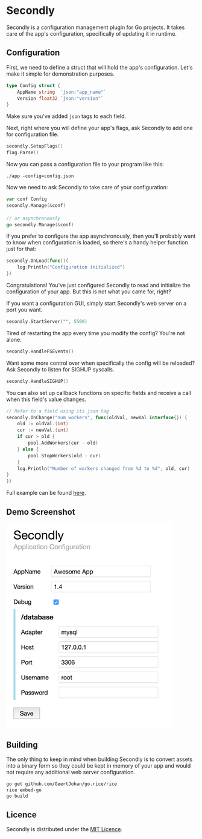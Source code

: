 # Secondly

Secondly is a configuration management plugin for Go projects. It takes care of
the app's configuration, specifically of updating it in runtime.

## Configuration

First, we need to define a struct that will hold the app's configuration. Let's
make it simple for demonstration purposes.

```go
type Config struct {
    AppName string  `json:"app_name"`
    Version float32 `json:"version"`
}
```

Make sure you've added `json` tags to each field.

Next, right where you will define your app's flags, ask Secondly to add one for
configuration file.

```go
secondly.SetupFlags()
flag.Parse()
```

Now you can pass a configuration file to your program like this:

```
./app -config=config.json
```

Now we need to ask Secondly to take care of your configuration:

```go
var conf Config
secondly.Manage(&conf)

// or asynchronously
go secondly.Manage(&conf)
```

If you prefer to configure the app asynchronously, then you'll probably want to
know when configuration is loaded, so there's a handy helper function just for
that:

```go
secondly.OnLoad(func(){
    log.Println("Configuration initialized")
})
```

Congratulations! You've just configured Secondly to read and initialize the
configuration of your app. But this is not what you came for, right?

If you want a configuration GUI, simply start Secondly's web server on a port
you want.

```go
secondly.StartServer("", 5500)
```

Tired of restarting the app every time you modify the config? You're not alone.

```go
secondly.HandleFSEvents()
```

Want some more control over when specifically the config will be reloaded? Ask
Secondly to listen for SIGHUP syscalls.

```go
secondly.HandleSIGHUP()
```

You can also set up callback functions on specific fields and receive a call
when this field's value changes.

```go
// Refer to a field using its json tag
secondly.OnChange("num_workers", func(oldVal, newVal interface{}) {
    old := oldVal.(int)
    cur := newVal.(int)
    if cur > old {
        pool.AddWorkers(cur - old)
    } else {
        pool.StopWorkers(old - cur)
    }
    log.Println("Number of workers changed from %d to %d", old, cur)
}
})
```

Full example can be found [here](https://github.com/localhots/secondly/blob/master/demo/demo.go).

## Demo Screenshot

<img src="https://raw.githubusercontent.com/localhots/secondly/master/demo/screenshot.png" width="440">

## Building

The only thing to keep in mind when building Secondly is to convert assets into a
binary form so they could be kept in memory of your app and would not require
any additional web server configuration.

```
go get github.com/GeertJohan/go.rice/rice
rice embed-go
go build
```

## Licence

Secondly is distributed under the [MIT Licence](https://github.com/localhots/secondly/blob/master/LICENCE).
